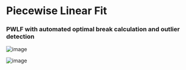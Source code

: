# Piecewise Linear Fit

### PWLF with automated optimal break calculation and outlier detection

![image](https://github.com/nweerasuriya/Python_Upskilling/assets/65176466/31d6e2c8-e005-4f9e-b679-6cb9b695649b)

![image](https://github.com/nweerasuriya/Python_Upskilling/assets/65176466/42a3877e-8f3f-485b-91ea-3c36f459f5e7)


